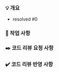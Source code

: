 <!-- 
    PR 제목은 다음과 같은 형식으로 작성합니다.

    gitmoji [Feature/domain-issue number] title
    ex) :sparkles: [Feature/diary-1] 일기 작성 기능 구현
    
    PR에 사용되는 Gitmoji 가이드입니다.
    
    feat(✨) - Introduce new features
    fix(🐛) - Fix a bug
    docs(📝) - Add or update documentation
    style(🎨) - Improve structure / format of the code
    refactor(♻️) - Refactor code
    perf(⚡️) - Improve performance
    test(✅) - Add or update tests
    build(👷) - Add or update CI build system
    ci(💚) - Fix CI Build
    chore(⚙️) - Other changes 
    revert(⏪️) - Revert changes
    hotfix(🚑️) - Critical hotfix
-->

### 💡 개요
<!-- 해당 pr이 등록된 배경, 개요를 간단하게 작성해보세요 -->

<!-- #뒤에는 이슈 번호를 걸어주세요~ -->
- resolved #0

### 📑 작업 사항
<!-- 진행한 작업에 관한 내용을 작성해주세요. (스크린 샷이 있다면 첨부해주세요) -->



### ✒️ 코드 리뷰 요청 사항
<!-- 리뷰어가 집중해서 봐야 하는 포인트나 궁금한 점을 작성해주세요. -->


### ✔️ 코드 리뷰 반영 사항
<!-- 코드 리뷰에 대한 반영사항을 작성해주세요. (재 PR 시에만 작성합니다) -->
